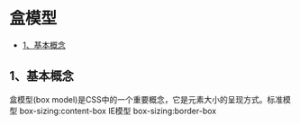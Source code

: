# 盒模型
<!-- toc -->

- [1、基本概念](#1、基本概念)

<!-- tocstop -->

## 1、**基本概念**
盒模型(box model)是CSS中的一个重要概念，它是元素大小的呈现方式。标准模型 box-sizing:content-box IE模型 box-sizing:border-box
